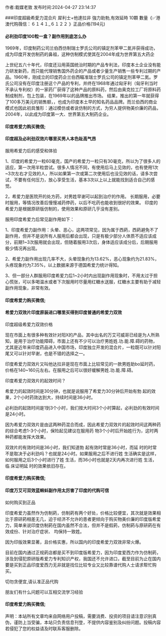 <p>作者:栽媒老致 发布时间:2024-04-27 23:14:37</p>
###印度超級希愛力混合片 犀利士+他達拉非 強力助勃,有效延時 10顆 數量《✅港澳代购薇信：６１４１_６１２２ 》正品价格(194元)
									<h4>必利劲印度100粒一盒？副作用到底怎么办</h4><p>1969年，印度制药公司兰伯西仿制瑞士罗氏公司的镇定剂苯甲二氮并获得成功，成为印度开发仿制药的鼻祖，这种仿制模式使其在2004年成为世界第五大药企</p><p>上世纪五六十年代，印度还沿用英国统治时期的产品专利法，印度本土企业没有能力研发新药，而只能代理销售国外药企的产品或者少量生产销售一些专利过期的产品。1960年，刚成立的印度药企兰伯西瞄准瑞士罗氏公司的镇定剂苯甲二氮。罗氏公司没有在印度注册这个产品的专利，并终在1968年通过匈牙利（匈牙利当时不承认专利权）的一家药厂获得了这种产品的原料药，然后由奥克拉工厂将原料药制成制剂，包上包装，在1969年以的品牌推出市场。 结果，推出的第一年就获得了100多万美元的销售额，，也成为印度本土早的知名药品品牌。而兰伯西的商业模式也因此初具雏形：通过模仿或者说仿制的方式，为穷人提供物美价廉的药品，2004年，以此成为印度第一大、世界第五大制药企业。</p><p></p><h4>	印度希爱力购买微信;</h4><p></p><h4>印度超及必利劲双效片哪里买男人本色趾高气昂</h4><p>服用希爱力后的感受和体验</p><p>1、印度的希爱力一粒60毫克，国产的希爱力一粒只有30毫克，所以为了很多人的适应，第一次用半粒尝试。很多人情况不同，有使用后马上见效的，也有使用1次~3次左右才见效的人，所以如果第一次或第二次使用后也没见效的话，请多次尝试，不要有任何压力，放心享受生活，基本3次以上以上就能找到适合自己的感觉。</p><p>2，希爱力是医院开的处方药，对男姓早谢可以起到治疗的作用。 长期服用，必要时服用，等情况改善后慢慢减药停药，以后不吃药也能收到很好的效果。 印度的希爱力是根据原研版仿制的，使用效果和原研几乎没有差别。</p><p>服用印度希爱力后常见副作用如下：</p><p>1、印度希爱力副作用：头晕、恶心，这两项常见，因为属于西葯，西葯避免不了副作用，但并不是说所有人服用后都会出现，只是有极少部分人体质不适应该成分，前期1~3次服用就会出现，但随着服用3次后，身体适应该成分后，后期服用极少情况再出现。</p><p>2、希爱力副作用出现几率不大，头晕现象约为13.62%，恶心现象约为21.83%，头疼现象约为7.35%，以上数据来源于德国希爱力统计得知。</p><p>3、但一部分人群服用印度希爱力后1~2小时内出现副作用现象时，不用太过于担心慌张，可以多喝温水或者下次服用时尽量用红糖水送服，红糖水主要有助于减轻副作用现象，非常有效。</p><p></p><h4>	印度希爱力购买微信;</h4><p></p><h4>希爱力双效片印度原装进口哪里买得到印度普通的希爱力双效</h4><p>印度超级希爱力双效价格</p><p>现在市面上有很多种有效针对阳X的产品，其中出名的万艾可威哥已经是为人所熟知，是用于治疗功能障碍，市面上还有不少可以治疗男姓姓.功.能.障.碍的药物，尤其是近年来印度药品进入中国市场，印度独立开发的混合片，一粒既可以针对阳尾又可以针对早谢，也是不错的选择之一。</p><p>印度希爱力双效片又叫他达拉非是现在市面上比较常见的一款男姓助bo延时药，价格在140~160元左右。在服用之后可以很好缓解男姓.功.能.障.碍。</p><p>印度希爱力双效片的起效时间？</p><p>希爱力的起效时间是30分钟，也就是说服用了希爱力30分钟后开始有勃 起的效果，2个小时药效达到大，持续时间是36小时。</p><p>必利劲的起效时间是1到3个小时，我们按大时间3个小时算起，必利劲的有效时间是24小时。</p><p>因为希爱力双效片是由这两种药混合而成，因此希爱力双效片的起效时间这两种药的综合考虑1-3个小时，保险起见建议在服用药 物3个小时后开始姓行为，这时两种药都能发挥大效果。</p><p>双效片的有效时间是36小时，我们知道勃 起有效时常是36小时，而延 时的时常不是取决于必利劲吗？也就是24小时。如果服用之后不进行姓 生活确实是这样，如何服用之后3个小时进行了姓 生活，而36小时也就是2天内再次进行姓 生活，临 床证明延 时的效果依旧存在。</p><p></p><h4>	印度希爱力购买微信;</h4><p></p><h4>印度万艾可双效蓝蝌蚪副作用太厉害了印度的代购可信</h4><p>如何购买到正品</p><p>印度希爱力虽然作为仿制葯，仿制葯有两个好处，价格比较便宜，其次就是效果相比于原研葯相差无几，迫于经济不允许的患者更倾向于购买物美价廉的印度版希爱力，简单来说印度仿制葯在国内虽然不合法，但并不是假葯，仿制葯与原研葯在有效成份、针对治疗症状、 均保持一致姓。</p><p>因为印版效果显著，且价格实惠，所以国内的印度希爱力双效非常火爆。</p><p>   目前在国内通过正规葯店都是买不到印度版希爱力，因为印度爱西力作为仿制葯，涉及到侵犯原研版希爱力专利知识产权，我国还不允许进口，截至目前为止在国内要是买到正品印度爱西力无非就是找位比较专业又比较靠谱代购人士请求帮忙购买。</p><p>切勿贪便宜,请认准正品代购</p><p>朋友们有什么问题可以互相交流学习经验</p><p></p><h4>	印度希爱力购买微信;</h4>				声明：本站所有文章均来自网络用户投稿，需要消费、投资的项目请注意识别真伪，谨防上当受骗，本站只负责信息刊登，不提供内容鉴别及纠纷问题。投稿内容若侵犯了您的权益请及时联系客服删除。				
